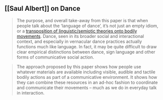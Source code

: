 ## [[Saul Albert]] on Dance

> The purpose, and overall take-away from this paper is that when people talk about the ‘language of dance’, it’s not just an empty idiom, or a [transposition of linguistic/semiotic theories onto bodily movements](http://www.euppublishing.com/doi/abs/10.3366/drs.2014.0087). Dance, seen in its broader social and interactional context, and especially in vernacular dance practices actually functions much like language. In fact, it may be quite difficult to draw clear empirical distinctions between dance, sign language and other forms of communicative social action.

> The approach proposed by this paper shows how people use whatever materials are available including visible, audible and tactile bodily actions as part of a communicative environment. It shows how they can combine these resources in an ad-hoc fashion to coordinate and communicate their movements – much as we do in everyday talk in interaction.